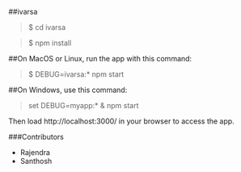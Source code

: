 ##ivarsa

> $ cd ivarsa 

> $ npm install

##On MacOS or Linux, run the app with this command:

>$ DEBUG=ivarsa:* npm start

##On Windows, use this command:

> set DEBUG=myapp:* & npm start

Then load http://localhost:3000/ in your browser to access the app.

###Contributors
+ Rajendra
+ Santhosh
